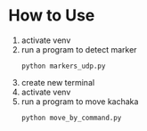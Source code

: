 # How to Use
1. activate venv
2. run a program to detect marker 
    ```
    python markers_udp.py
    ```
3. create new terminal
4. activate venv
5. run a program to move kachaka 
    ```
    python move_by_command.py
    ```